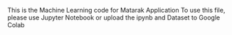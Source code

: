 This is the Machine Learning code for Matarak Application
To use this file, please use Jupyter Notebook or upload the ipynb and Dataset to Google Colab
